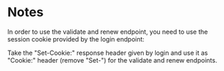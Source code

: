 # Notes

In order to use the validate and renew endpoint, you need to use the session
cookie provided by the login endpoint: 

Take the "Set-Cookie:"  response header given by login and use it as
"Cookie:" header (remove "Set-") for the validate and renew endpoints.
